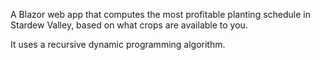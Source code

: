 A Blazor web app that computes the most profitable planting schedule in Stardew Valley, based on what crops are available to you.  

It uses a recursive dynamic programming algorithm.
